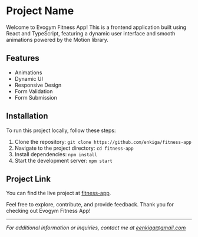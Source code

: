 # Project Name

Welcome to Evogym Fitness App! This is a frontend application built using React and TypeScript, featuring a dynamic user interface and smooth animations powered by the Motion library. 


## Features

- Animations
- Dynamic UI
- Responsive Design
- Form Validation
- Form Submission

## Installation

To run this project locally, follow these steps:

1. Clone the repository: `git clone https://github.com/enkiga/fitness-app`
2. Navigate to the project directory: `cd fitness-app`
3. Install dependencies: `npm install`
4. Start the development server: `npm start`

## Project Link

You can find the live project at [fitness-app](https://fitness-app-9fv.pages.dev/).

Feel free to explore, contribute, and provide feedback. Thank you for checking out Evogym Fitness App!


---

*For additional information or inquiries, contact me at eenkiga@gmail.com*
